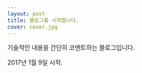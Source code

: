 ```yaml
---
layout: post
title: 블로그를 시작합니다.
cover: cover.jpg
---
```


기술적인 내용을 간단히 코멘트하는 블로그입니다. 

2017년 1월 9일 시작.
